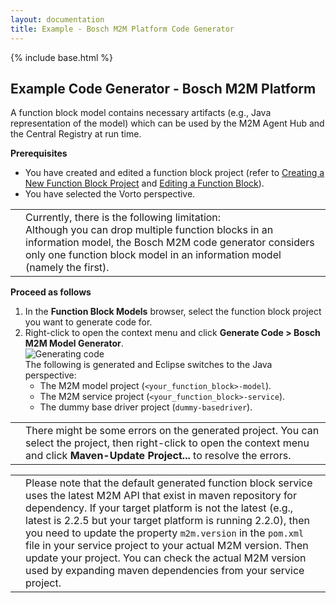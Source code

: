 ```yaml
---
layout: documentation
title: Example - Bosch M2M Platform Code Generator
---
```

{% include base.html %}
## Example Code Generator - Bosch M2M Platform

A function block model contains necessary artifacts (e.g., Java representation of the model) which can be used by the M2M Agent Hub and the Central Registry at run time.

**Prerequisites**  

- You have created and edited a function block project (refer to [Creating a New Function Block Project]({{base}}/documentation/editors/functionblock.html#creating-a-new-function-block) and [Editing a Function Block]({{base}}/documentation/editors/functionblock.html#editing-a-function-block)).  
- You have selected the Vorto perspective.

<table class="table table-bordered">
  <tbody>
    <td><i class="fa fa-info-circle info-note"></i></td>
    <td>Currently, there is the following limitation:<br>
    Although you can drop multiple function blocks in an information model, the Bosch M2M code generator considers only one function block model in an information model (namely the first).</td>
  </tr></tbody>
</table>

**Proceed as follows**

1. In the **Function Block Models** browser, select the function block project you want to generate code for.
2. Right-click to open the context menu and click **Generate Code > Bosch M2M Model Generator**.  
   ![Generating code]({{base}}/img/documentation/m2m_tc_generate_code_function_block_model_1.png)  
   The following is generated and Eclipse switches to the Java perspective:
   - The M2M model project (`<your_function_block>-model`).
   - The M2M service project (`<your_function_block>-service`).
   - The dummy base driver project (`dummy-basedriver`).  

<table class="table table-bordered">
  <tbody><tr>
    <td><i class="fa fa-info-circle info-note"></i></td>
    <td>There might be some errors on the generated project. You can select the project, then right-click to open the context menu and click <b>Maven-Update Project...</b> to resolve the errors.</td>
  </tr></tbody>
</table>

<table class="table table-bordered">
  <tbody><tr>
    <td><i class="fa fa-info-circle info-note"></i></td>
    <td>Please note that the default generated function block service uses the latest M2M API that exist in maven repository for dependency. If your target platform is not the latest (e.g., latest is 2.2.5 but your target platform is running 2.2.0), then you need to update the property <code>m2m.version</code> in the <code>pom.xml</code> file in your service project to your actual M2M version. Then update your project. You can check the actual M2M version used by expanding maven dependencies from your service project.</td>
  </tr></tbody>
</table>
